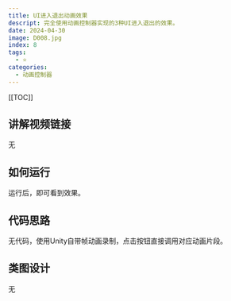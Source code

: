 ```yaml
---
title: UI进入退出动画效果
descript: 完全使用动画控制器实现的3种UI进入退出的效果。
date: 2024-04-30
image: D008.jpg
index: 8
tags:
  - ⭐️
categories:
  - 动画控制器
---
```


[[TOC]]

## 讲解视频链接
无

## 如何运行
运行后，即可看到效果。

## 代码思路

无代码，使用Unity自带帧动画录制，点击按钮直接调用对应动画片段。

## 类图设计
无
